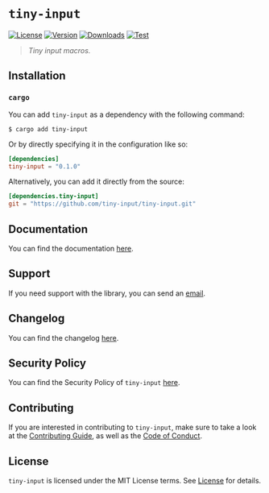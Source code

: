 # `tiny-input`

[![License][License Badge]][License]
[![Version][Version Badge]][Crate]
[![Downloads][Downloads Badge]][Crate]
[![Test][Test Badge]][Actions]

> *Tiny input macros.*

## Installation

### `cargo`

You can add `tiny-input` as a dependency with the following command:

```console
$ cargo add tiny-input
```

Or by directly specifying it in the configuration like so:

```toml
[dependencies]
tiny-input = "0.1.0"
```

Alternatively, you can add it directly from the source:

```toml
[dependencies.tiny-input]
git = "https://github.com/tiny-input/tiny-input.git"
```

## Documentation

You can find the documentation [here][Documentation].

## Support

If you need support with the library, you can send an [email][Email].

## Changelog

You can find the changelog [here][Changelog].

## Security Policy

You can find the Security Policy of `tiny-input` [here][Security].

## Contributing

If you are interested in contributing to `tiny-input`, make sure to take a look at the
[Contributing Guide][Contributing Guide], as well as the [Code of Conduct][Code of Conduct].

## License

`tiny-input` is licensed under the MIT License terms. See [License][License] for details.

[Email]: mailto:support@nekit.dev

[Discord]: https://nekit.dev/chat

[Actions]: https://github.com/nekitdev/tiny-input/actions

[Changelog]: https://github.com/nekitdev/tiny-input/blob/main/CHANGELOG.md
[Code of Conduct]: https://github.com/nekitdev/tiny-input/blob/main/CODE_OF_CONDUCT.md
[Contributing Guide]: https://github.com/nekitdev/tiny-input/blob/main/CONTRIBUTING.md
[Security]: https://github.com/nekitdev/tiny-input/blob/main/SECURITY.md

[License]: https://github.com/nekitdev/tiny-input/blob/main/LICENSE

[Crate]: https://crates.io/crates/tiny-input
[Documentation]: https://docs.rs/tiny-input

[License Badge]: https://img.shields.io/crates/l/tiny-input
[Version Badge]: https://img.shields.io/crates/v/tiny-input
[Downloads Badge]: https://img.shields.io/crates/dr/tiny-input
[Test Badge]: https://github.com/nekitdev/tiny-input/workflows/test/badge.svg
